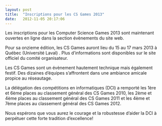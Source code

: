 ```yaml
---
layout: post
title:  "Inscriptions pour les CS Games 2013"
date:   2012-11-05 20:17:06
---
```


Les inscriptions pour les Computer Science Games 2013 sont maintenant ouvertes en ligne dans la section évènements du site web.

Pour sa onzieme édition, les CS Games auront lieu du 15 au 17 mars 2013 à Québec (Université Laval) . Plus d’informations sont disponibles sur le site officiel du comité organisateur.

Les CS Games sont un évènement hautement technique mais également festif. Des dizaines d’équipes s’affrontent dans une ambiance amicale propice au réseautage.

La délégation des compétitions en informatiques (DCI) a remporté les 1ère et 6ème places au classement général des CS Games 2010, les 2ème et 4ème places au classement général des CS Games 2011 et les 4ème et 7ème places au classement général des CS Games 2012.

Nous espérons que vous aurez le courage et la robustesse d’aider la DCI à perpétuer cette forte tradition d’excellence!